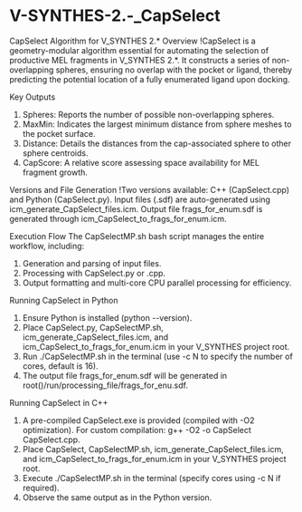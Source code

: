 # V-SYNTHES-2.-_CapSelect
CapSelect Algorithm for V_SYNTHES 2.*
  Overview
    !CapSelect is a geometry-modular algorithm essential for automating the selection of productive MEL fragments in V_SYNTHES 2.*. It constructs a series of non-overlapping spheres, ensuring no overlap with the pocket or ligand, thereby predicting the potential location of a fully enumerated ligand upon docking.

  Key Outputs
  1.  Spheres: Reports the number of possible non-overlapping spheres.
  2.  MaxMin: Indicates the largest minimum distance from sphere meshes to the pocket surface.
  3.  Distance: Details the distances from the cap-associated sphere to other sphere centroids.
  4.  CapScore: A relative score assessing space availability for MEL fragment growth.

  Versions and File Generation
    !Two versions available: C++ (CapSelect.cpp) and Python (CapSelect.py).
Input files (.sdf) are auto-generated using icm_generate_CapSelect_files.icm.
Output file frags_for_enum.sdf is generated through icm_CapSelect_to_frags_for_enum.icm.

  Execution Flow
  The CapSelectMP.sh bash script manages the entire workflow, including:
  1.  Generation and parsing of input files.
  2.  Processing with CapSelect.py or .cpp.
  3. Output formatting and multi-core CPU parallel processing for efficiency.

  Running CapSelect in Python
  1.  Ensure Python is installed (python --version).
  2.  Place CapSelect.py, CapSelectMP.sh, icm_generate_CapSelect_files.icm, and icm_CapSelect_to_frags_for_enum.icm in your V_SYNTHES project root.
  3.  Run ./CapSelectMP.sh in the terminal (use -c N to specify the number of cores, default is 16).
  4.  The output file frags_for_enum.sdf will be generated in root()/run/processing_file/frags_for_enu.sdf.

  Running CapSelect in C++
  1.  A pre-compiled CapSelect.exe is provided (compiled with -O2 optimization). For custom compilation: g++ -O2 -o CapSelect CapSelect.cpp.
  2.  Place CapSelect, CapSelectMP.sh, icm_generate_CapSelect_files.icm, and icm_CapSelect_to_frags_for_enum.icm in your V_SYNTHES project root.
  3.  Execute ./CapSelectMP.sh in the terminal (specify cores using -c N if required).
  4.  Observe the same output as in the Python version.
